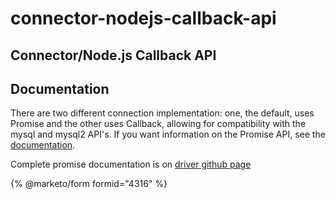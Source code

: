 # connector-nodejs-callback-api

## Connector/Node.js Callback API

## Documentation

There are two different connection implementation: one, the default, uses Promise and the other uses Callback, allowing for compatibility with the mysql and mysql2 API's. If you want information on the Promise API, see the [documentation](connector-nodejs-promise-api.md).

Complete promise documentation is on [driver github page](https://github.com/mariadb-corporation/mariadb-connector-nodejs/blob/master/documentation/callback-api)

{% @marketo/form formid="4316" %}
